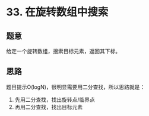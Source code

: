 # 33. 在旋转数组中搜索

## 题意

给定一个旋转数组，搜索目标元素，返回其下标。

## 思路

题目提示O(logN)，很明显需要用二分查找，所以思路就是：

1. 先用二分查找，找出旋转点/临界点
2. 再用二分查找，找出目标元素
